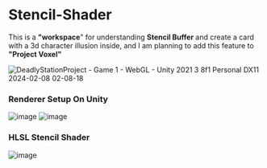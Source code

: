 # Stencil-Shader
This is a **"workspace**" for understanding **Stencil Buffer** and create a card with a 3d character illusion inside, and I am planning to add this feature to **"Project Voxel"**

![DeadlyStationProject - Game 1 - WebGL - Unity 2021 3 8f1 Personal _DX11_ 2024-02-08 02-08-18](https://github.com/Erces/Stencil-Shader/assets/51009171/5bdcd7ef-13fc-4010-87f1-aa296124bbb2)
### Renderer Setup On Unity
![image](https://github.com/Erces/Stencil-Shader/assets/51009171/048a0ea4-b416-4445-98c1-b30d1d5904bd)
![image](https://github.com/Erces/Stencil-Shader/assets/51009171/fc25ec30-5cd7-4457-af35-6bcf502aad71)
### HLSL Stencil Shader
![image](https://github.com/Erces/Stencil-Shader/assets/51009171/2a536df6-7de9-4156-9dbe-312d158e5f60)

